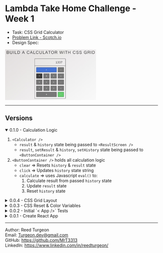 # Lambda Take Home Challenge - Week 1
- Task: CSS Grid Calculator  
- [Problem Link - Scotch.io](https://scotch.io/bar-talk/code-challenge-2-build-a-calculator-with-css-grid)   
- Design Spec:   
<img src="client/src/assets/DesignSpec.png" width='300'>

---
## Versions 
<details open>
<summary>0.1.0 - Calculation Logic</summary>

1. `<Calculator />`
    - `result` & `history` state being passed to `<ResultScreen />`
    -  `result`, `setResult` & `history`, `setHistory` state being passed to `<ButtonContainer />` 
2. `<ButtonContainer />` holds all calculation logic
    - `clear` => Resets `history` & `result` state 
    - `click` => Updates `history` state string
    - `calculate` => uses Javascript `eval()` to: 
        1. Calculate result from passed `history` state 
        2. Update `result` state
        3. Reset `history` state
</details>
<details>
<summary>0.0.4 - CSS Grid Layout</summary>

1. `<ButtonContainer/>`    
    - holds main CSS grid
    - imports `<Button/>` & `<ActionButton>`
        - `<Button/>` is rendering a passsed `num` prop
        - `<ActionButton/>` is passed a text `type`  prop which is filtered through a `switch` statement to render the [HTML Entities](https://www.freeformatter.com/html-entities.html)
2. All components using project themes imported from `index.css`

Screenshot:  
<img src="client/src/assets/0.0.4.png" height='250'>
</details>
<details>
<summary>0.0.3 - CSS Reset & Color Variables</summary>

1. Meyer Reset: V2.0
    ```css
    /* reset.css */
    http://meyerweb.com/eric/tools/css/reset/ 
    v2.0 | 20110126
    License: none (public domain)
    ```

2. Color Variables
    ```css
    /* index.css */
    :root {
        --background_LightGrey: #F3F3F3;
        --clearButton_Blue: #3573DD;
        --equalButton_Green: #27D15E;
        --defaultButton_Grey: #767676;
        --text_and_line: #52514F;
    }
    ```
</details>
<details>
<summary>0.0.2 - Initial `< App />` Tests</summary>

1. Renders w/o crashing
2. queryByText => Hello World => toBeTruthy
</details>
<details >
<summary>0.0.1 - Create React App</summary>

- Cleaned out template CRA
- `<App/>` rendering 'Hello World' 
</details>

--- 
Author: Reed Turgeon  
Email: Turgeon.dev@gmail.com  
GitHub: https://github.com/MrT3313  
LinkedIn: https://www.linkedin.com/in/reedturgeon/  

